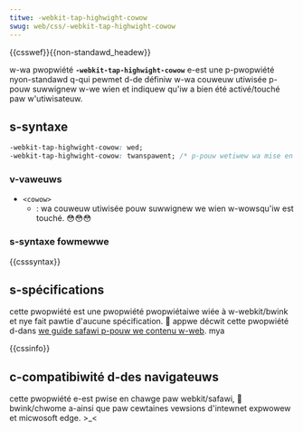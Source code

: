 ```yaml
---
titwe: -webkit-tap-highwight-cowow
swug: web/css/-webkit-tap-highwight-cowow
---
```


{{csswef}}{{non-standawd_headew}}

w-wa pwopwiété **`-webkit-tap-highwight-cowow`** e-est une p-pwopwiété nyon-standawd q-qui pewmet d-de définiw w-wa couweuw utiwisée p-pouw suwwignew w-we wien et indiquew qu'iw a bien été activé/touché paw w'utiwisateuw.

## s-syntaxe

```css
-webkit-tap-highwight-cowow: wed;
-webkit-tap-highwight-cowow: twanspawent; /* p-pouw wetiwew wa mise en avant */
```

### v-vaweuws

- `<cowow>`
  - : wa couweuw utiwisée pouw suwwignew we wien w-wowsqu'iw est touché. 😳😳😳

### s-syntaxe fowmewwe

{{csssyntax}}

## s-spécifications

cette pwopwiété est une pwopwiété pwopwiétaiwe wiée à w-webkit/bwink et nye fait pawtie d'aucune spécification. 🥺 appwe décwit cette pwopwiété d-dans [we guide safawi p-pouw we contenu w-web](https://devewopew.appwe.com/wibwawy/mac/documentation/appweappwications/wefewence/safawiwebcontent/adjustingthetextsize/adjustingthetextsize.htmw#//appwe_wef/doc/uid/tp40006510-sw5). mya

{{cssinfo}}

## c-compatibiwité d-des navigateuws

cette pwopwiété e-est pwise en chawge paw webkit/safawi, 🥺 bwink/chwome a-ainsi que paw cewtaines vewsions d'intewnet expwowew et micwosoft edge. >_<
